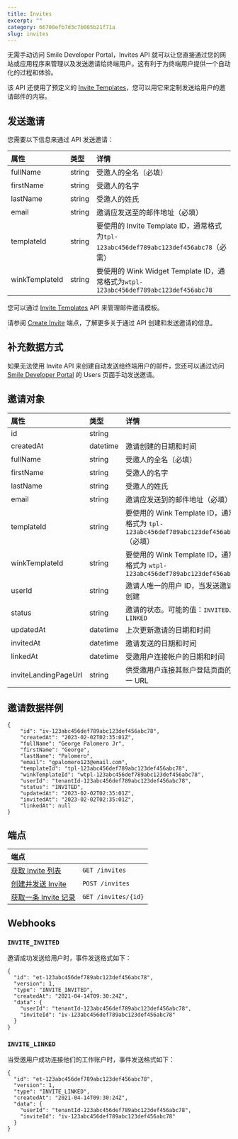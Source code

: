 ```yaml
---
title: Invites
excerpt: ""
category: 66700efb7d3c7b005b21f71a
slug: invites
---
```


无需手动访问 Smile Developer Portal，Invites API 就可以让您直接通过您的网站或应用程序来管理以及发送邀请给终端用户。这有利于为终端用户提供一个自动化的过程和体验。

该 API 还使用了预定义的 [Invite Templates](/reference/invite-templates)，您可以用它来定制发送给用户的邀请邮件的内容。

## 发送邀请

您需要以下信息来通过 API 发送邀请：

| 属性             | 类型     | 详情                                                                        |
|:---------------|:-------|:--------------------------------------------------------------------------|
| fullName       | string | 受邀人的全名（必填）                                                                |
| firstName      | string | 受邀人的名字                                                                    |
| lastName       | string | 受邀人的姓氏                                                                    |
| email          | string | 邀请应发送至的邮件地址（必填）                                                           |
| templateId     | string | 要使用的 Invite Template ID，通常格式为`tpl-123abc456def789abc123def456abc78`（必需）   |
| winkTemplateId | string | 要使用的 Wink Widget Template ID，通常格式为`wtpl-123abc456def789abc123def456abc78` |

您可以通过 [Invite Templates](/reference/invite-templates) API 来管理邮件邀请模板。

请参阅 [Create Invite](/reference/create-invite) 端点，了解更多关于通过 API 创建和发送邀请的信息。

## 补充数据方式

如果无法使用 Invite API 来创建自动发送给终端用户的邮件，您还可以通过访问 [Smile Developer Portal](https://portal.getsmileapi.com/) 的 Users 页面手动发送邀请。

## 邀请对象

| 属性             | 类型     | 详情                                                                     |
| :--------- | :----- |:-----------------------------------------------------------------------|
| id | string |                                                                        |
| createdAt | datetime | 邀请创建的日期和时间                                                             |
| fullName | string | 受邀人的全名（必填）                                                             |
| firstName | string | 受邀人的名字                                                                 |
| lastName | string | 受邀人的姓氏                                                                 |
| email | string | 邀请应发送到的邮件地址（必填）                                                        |
| templateId | string | 要使用的 Wink Template ID，通常格式为 `tpl-123abc456def789abc123def456abc78`（必填） |
| winkTemplateId | string | 要使用的 Wink Template ID，通常格式为 `wtpl-123abc456def789abc123def456abc78`    |
| userId | string | 邀请人唯一的用户 ID，当发送邀请时创建                                                   |
| status | string | 邀请的状态。可能的值：`INVITED`、`LINKED`                                          |
| updatedAt | datetime | 上次更新邀请的日期和时间                                                           |
| invitedAt | datetime | 邀请发送的日期和时间                                                             |
| linkedAt | datetime | 受邀用户连接帐户的日期和时间                                                         |
| inviteLandingPageUrl | string | 供受邀用户连接其账户登陆页面的唯一 URL                                                  |

## 邀请数据样例

```
{
    "id": "iv-123abc456def789abc123def456abc78",
    "createdAt": "2023-02-02T02:35:01Z",
    "fullName": "George Palomero Jr",
    "firstName": "George",
    "lastName": "Palomero",
    "email": "gpalomero123@email.com",
    "templateId": "tpl-123abc456def789abc123def456abc78",
    "winkTemplateId": "wtpl-123abc456def789abc123def456abc78",
    "userId": "tenantId-123abc456def789abc123def456abc78",
    "status": "INVITED",
    "updatedAt": "2023-02-02T02:35:01Z",
    "invitedAt": "2023-02-02T02:35:01Z",
    "linkedAt": null
}
```

## 端点

| 端点                                       | |
|:-----------------------------------------| :---- |
| [获取 Invite 列表](/reference/list-invites)  | `GET /invites` |
| [创建并发送 Invite](/reference/create-invite) | `POST /invites` |
| [获取一条 Invite 记录](/reference/get-invite)  | `GET /invites/{id}` |

## Webhooks

### `INVITE_INVITED`

邀请成功发送给用户时，事件发送格式如下：

```
{
  "id": "et-123abc456def789abc123def456abc78",
  "version": 1,
  "type": "INVITE_INVITED",
  "createdAt": "2021-04-14T09:30:24Z",
  "data": {
    "userId": "tenantId-123abc456def789abc123def456abc78",
    "inviteId": "iv-123abc456def789abc123def456abc78"
  }
}
```

### `INVITE_LINKED`

当受邀用户成功连接他们的工作账户时，事件发送格式如下：

```
{
  "id": "et-123abc456def789abc123def456abc78",
  "version": 1,
  "type": "INVITE_LINKED",
  "createdAt": "2021-04-14T09:30:24Z",
  "data": {
    "userId": "tenantId-123abc456def789abc123def456abc78",
    "inviteId": "iv-123abc456def789abc123def456abc78"
  }
}
```
